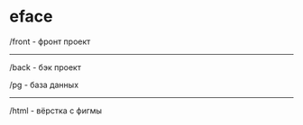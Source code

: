 # eface
/front - фронт проект
____
/back - бэк проект

/pg - база данных
____
/html - вёрстка с фигмы
